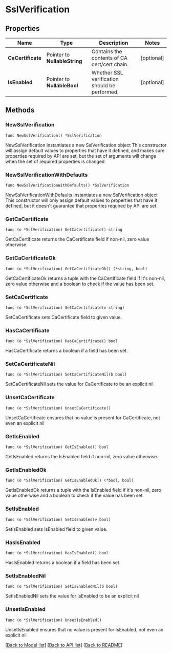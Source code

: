 # SslVerification

## Properties

Name | Type | Description | Notes
------------ | ------------- | ------------- | -------------
**CaCertificate** | Pointer to **NullableString** | Contains the contents of CA cert/cert chain. | [optional] 
**IsEnabled** | Pointer to **NullableBool** | Whether SSL verification should be performed. | [optional] 

## Methods

### NewSslVerification

`func NewSslVerification() *SslVerification`

NewSslVerification instantiates a new SslVerification object
This constructor will assign default values to properties that have it defined,
and makes sure properties required by API are set, but the set of arguments
will change when the set of required properties is changed

### NewSslVerificationWithDefaults

`func NewSslVerificationWithDefaults() *SslVerification`

NewSslVerificationWithDefaults instantiates a new SslVerification object
This constructor will only assign default values to properties that have it defined,
but it doesn't guarantee that properties required by API are set

### GetCaCertificate

`func (o *SslVerification) GetCaCertificate() string`

GetCaCertificate returns the CaCertificate field if non-nil, zero value otherwise.

### GetCaCertificateOk

`func (o *SslVerification) GetCaCertificateOk() (*string, bool)`

GetCaCertificateOk returns a tuple with the CaCertificate field if it's non-nil, zero value otherwise
and a boolean to check if the value has been set.

### SetCaCertificate

`func (o *SslVerification) SetCaCertificate(v string)`

SetCaCertificate sets CaCertificate field to given value.

### HasCaCertificate

`func (o *SslVerification) HasCaCertificate() bool`

HasCaCertificate returns a boolean if a field has been set.

### SetCaCertificateNil

`func (o *SslVerification) SetCaCertificateNil(b bool)`

 SetCaCertificateNil sets the value for CaCertificate to be an explicit nil

### UnsetCaCertificate
`func (o *SslVerification) UnsetCaCertificate()`

UnsetCaCertificate ensures that no value is present for CaCertificate, not even an explicit nil
### GetIsEnabled

`func (o *SslVerification) GetIsEnabled() bool`

GetIsEnabled returns the IsEnabled field if non-nil, zero value otherwise.

### GetIsEnabledOk

`func (o *SslVerification) GetIsEnabledOk() (*bool, bool)`

GetIsEnabledOk returns a tuple with the IsEnabled field if it's non-nil, zero value otherwise
and a boolean to check if the value has been set.

### SetIsEnabled

`func (o *SslVerification) SetIsEnabled(v bool)`

SetIsEnabled sets IsEnabled field to given value.

### HasIsEnabled

`func (o *SslVerification) HasIsEnabled() bool`

HasIsEnabled returns a boolean if a field has been set.

### SetIsEnabledNil

`func (o *SslVerification) SetIsEnabledNil(b bool)`

 SetIsEnabledNil sets the value for IsEnabled to be an explicit nil

### UnsetIsEnabled
`func (o *SslVerification) UnsetIsEnabled()`

UnsetIsEnabled ensures that no value is present for IsEnabled, not even an explicit nil

[[Back to Model list]](../README.md#documentation-for-models) [[Back to API list]](../README.md#documentation-for-api-endpoints) [[Back to README]](../README.md)


